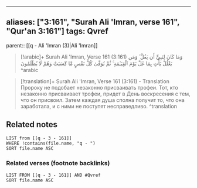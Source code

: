 
---
aliases: ["3:161", "Surah Ali 'Imran, verse 161", "Qur'an 3:161"]
tags: Qvref
---

parent:: [[q - Ali 'Imran (3)|Ali 'Imran]]

> [!arabic]+ Surah Ali 'Imran, Verse 161 (3:161)
> <span class="quran-arabic">وَمَا كَانَ لِنَبِىٍّ أَن يَغُلَّ ۚ وَمَن يَغْلُلْ يَأْتِ بِمَا غَلَّ يَوْمَ ٱلْقِيَـٰمَةِ ۚ ثُمَّ تُوَفَّىٰ كُلُّ نَفْسٍ مَّا كَسَبَتْ وَهُمْ لَا يُظْلَمُونَ</span>
^arabic

> [!translation]+ Surah Ali 'Imran, Verse 161 (3:161) - Translation
> Пророку не подобает незаконно присваивать трофеи. Тот, кто незаконно присваивает трофеи, придет в День воскресения с тем, что он присвоил. Затем каждая душа сполна получит то, что она заработала, и с ними не поступят несправедливо.
^translation



## Related notes
```dataview
LIST from [[q - 3 - 161]]
WHERE !contains(file.name, "q - ")
SORT file.name ASC
```

### Related verses (footnote backlinks)
```dataview
LIST FROM [[q - 3 - 161]] AND #Qvref
SORT file.name ASC
```


